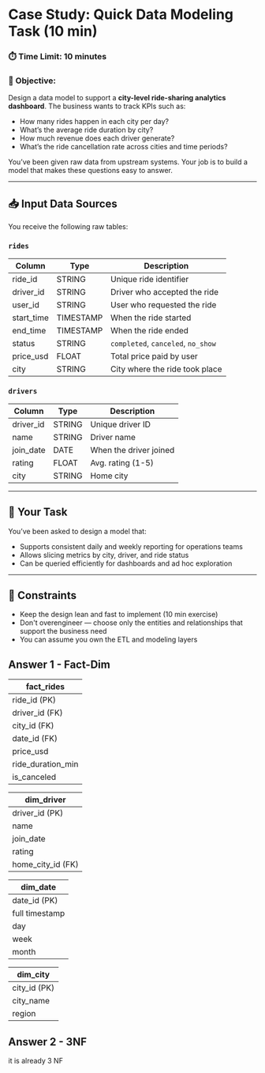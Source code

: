 # Case Study: Quick Data Modeling Task (10 min)

### ⏱️ Time Limit: 10 minutes

### 🎯 Objective:

Design a data model to support a **city-level ride-sharing analytics dashboard**. The business wants to track KPIs such as:

* How many rides happen in each city per day?
* What’s the average ride duration by city?
* How much revenue does each driver generate?
* What’s the ride cancellation rate across cities and time periods?

You’ve been given raw data from upstream systems. Your job is to build a model that makes these questions easy to answer.

---

## 📥 Input Data Sources

You receive the following raw tables:

### `rides`

| Column      | Type      | Description                        |
| ----------- | --------- | ---------------------------------- |
| ride\_id    | STRING    | Unique ride identifier             |
| driver\_id  | STRING    | Driver who accepted the ride       |
| user\_id    | STRING    | User who requested the ride        |
| start\_time | TIMESTAMP | When the ride started              |
| end\_time   | TIMESTAMP | When the ride ended                |
| status      | STRING    | `completed`, `canceled`, `no_show` |
| price\_usd  | FLOAT     | Total price paid by user           |
| city        | STRING    | City where the ride took place     |

### `drivers`

| Column     | Type   | Description            |
| ---------- | ------ | ---------------------- |
| driver\_id | STRING | Unique driver ID       |
| name       | STRING | Driver name            |
| join\_date | DATE   | When the driver joined |
| rating     | FLOAT  | Avg. rating (1-5)      |
| city       | STRING | Home city              |

---

## 🧩 Your Task

You’ve been asked to design a model that:

* Supports consistent daily and weekly reporting for operations teams
* Allows slicing metrics by city, driver, and ride status
* Can be queried efficiently for dashboards and ad hoc exploration

---

## 🚨 Constraints

* Keep the design lean and fast to implement (10 min exercise)
* Don't overengineer — choose only the entities and relationships that support the business need
* You can assume you own the ETL and modeling layers


## Answer 1 - Fact-Dim
| fact_rides |
| ----------- |
| ride_id (PK) |
| driver_id (FK) |
| city_id (FK) |
| date_id (FK) |
| price_usd |
| ride_duration_min |
| is_canceled |


| dim_driver |
| ----------- |
| driver_id (PK) |
| name |
| join_date |
| rating |
| home_city_id (FK) |

| dim_date |
| ----------- |
| date_id (PK) |
| full timestamp |
| day | 
| week |
| month |

| dim_city |
| ----------- |
| city_id (PK) |
| city_name |
| region |


## Answer 2 - 3NF
it is already 3 NF


